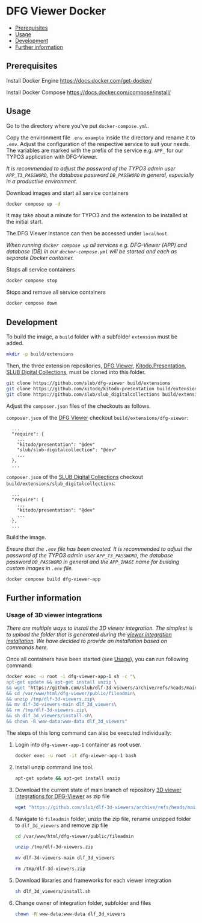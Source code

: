 # DFG Viewer Docker

* [Prerequisites](#prerequisites)
* [Usage](#usage)
* [Development](#development)
* [Further information](#further-information)

## Prerequisites

Install Docker Engine
<https://docs.docker.com/get-docker/>

Install Docker Compose
<https://docs.docker.com/compose/install/>

## Usage

Go to the directory where you've put `docker-compose.yml`.

Copy the environment file `.env.example` inside the directory and rename it to `.env`. Adjust the configuration of the respective service to suit your needs. The variables are marked with the prefix of the service e.g. `APP_` for our TYPO3 application with DFG-Viewer.

*It is recommended to adjust the password of the TYPO3 admin user `APP_T3_PASSWORD`, the database password `DB_PASSWORD` in general, especially in a productive environment.*

Download images and start all service containers

```bash
docker compose up -d
```

It may take about a minute for TYPO3 and the extension to be installed at the initial start.

The DFG Viewer instance can then be accessed under `localhost`.

*When running `docker compose up` all services e.g. DFG-Viewer (APP) and database (DB) in our `docker-compose.yml` will be started and each as separate Docker container.*

Stops all service containers

```bash
docker compose stop
```

Stops and remove all service containers

```bash
docker compose down
```

## Development

To build the image, a `build` folder with a subfolder `extension` must be added.

```bash
mkdir -p build/extensions
```

Then, the three extension repositories, [DFG Viewer](https://github.com/slub/dfg-viewer), [Kitodo.Presentation](https://github.com/kitodo/kitodo-presentation), [SLUB Digital Collections](https://github.com/slub/slub_digitalcollections), must be cloned into this folder.

```bash
git clone https://github.com/slub/dfg-viewer build/extensions
git clone https://github.com/kitodo/kitodo-presentation build/extensions
git clone https://github.com/slub/slub_digitalcollections build/extensions
```

Adjust the `composer.json` files of the checkouts as follows.

`composer.json` of the [DFG Viewer](https://github.com/slub/dfg-viewer) checkout `build/extensions/dfg-viewer`:

```text
  ...
  "require": {
    ...
    "kitodo/presentation": "@dev"
    "slub/slub-digitalcollection": "@dev"
    ...
  },
  ...
```

`composer.json` of the [SLUB Digital Collections](https://github.com/slub/slub_digitalcollections) checkout `build/extensions/slub_digitalcollections`:

```text
  ...
  "require": {
    ...
    "kitodo/presentation": "@dev"
    ...
  },
  ...
```

Build the image.

*Ensure that the `.env` file has been created. It is recommended to adjust the password of the TYPO3 admin user `APP_T3_PASSWORD`, the database password `DB_PASSWORD` in general and the `APP_IMAGE` name for building custom images in `.env` file.*

```bash
docker compose build dfg-viewer-app
```

## Further information

### Usage of 3D viewer integrations

*There are multiple ways to install the 3D viewer integration. The simplest is to upload the folder that is generated during the [viewer integration installation](https://github.com/slub/dlf-3d-viewers#installation). We have decided to provide an installation based on commands here.*

Once all containers have been started (see [Usage](#usage)), you can run following command:

```bash
docker exec -u root -i dfg-viewer-app-1 sh -c "\
apt-get update && apt-get install unzip \
&& wget "https://github.com/slub/dlf-3d-viewers/archive/refs/heads/main.zip" -O /tmp/dlf-3d-viewers.zip \
&& cd /var/www/html/dfg-viewer/public/fileadmin\
&& unzip /tmp/dlf-3d-viewers.zip\
&& mv dlf-3d-viewers-main dlf_3d_viewers\
&& rm /tmp/dlf-3d-viewers.zip\
&& sh dlf_3d_viewers/install.sh\
&& chown -R www-data:www-data dlf_3d_viewers"
```

The steps of this long command can also be executed individually:

1. Login into `dfg-viewer-app-1` container as root user.

    ```bash
    docker exec -u root -it dfg-viewer-app-1 bash
    ```

2. Install unzip command line tool.

    ```bash
    apt-get update && apt-get install unzip
    ```

3. Download the current state of main branch of repository [3D viewer integrations for DFG-Viewer](https://github.com/slub/dlf-3d-viewers) as zip file

    ```bash
    wget "https://github.com/slub/dlf-3d-viewers/archive/refs/heads/main.zip" -O /tmp/dlf-3d-viewers.zip
    ```

4. Navigate to `fileadmin` folder, unzip the zip file, rename unzipped folder to `dlf_3d_viewers` and remove zip file

    ```bash
    cd /var/www/html/dfg-viewer/public/fileadmin

    unzip /tmp/dlf-3d-viewers.zip

    mv dlf-3d-viewers-main dlf_3d_viewers

    rm /tmp/dlf-3d-viewers.zip
    ```

5. Download libraries and frameworks for each viewer integration

    ```bash
    sh dlf_3d_viewers/install.sh
    ```

6. Change owner of integration folder, subfolder and files

    ```bash
    chown -R www-data:www-data dlf_3d_viewers
    ```
